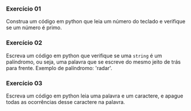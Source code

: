 ### Exercício 01
Construa um código em python que leia um número do teclado e verifique se um número é primo.

### Exercício 02
Escreva um código em python que verifique se uma `string` é um palíndromo, ou seja, uma palavra que se escreve do mesmo jeito de trás para frente. Exemplo de palíndromo: 'radar'.

### Exercício 03
Escreva um código em python leia uma palavra e um caractere, e apague todas as ocorrências desse caractere na palavra.
